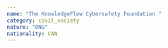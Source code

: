 ```yaml
---
name: "The KnowledgeFlow Cybersafety Foundation "
category: civil_society
nature: "ONG"
nationality: CAN
---
```

    